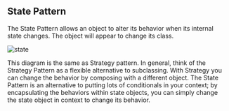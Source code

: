 ## State Pattern
The State Pattern allows an object to alter its behavior when its internal state changes. The object will appear to change its class.

![state](https://cloud.githubusercontent.com/assets/13823751/16895678/0637a2d0-4b44-11e6-9ade-be2cc5e0832f.png)

This diagram is the same as Strategy pattern. In general, think of the Strategy Pattern as a flexible alternative to subclassing. With Strategy you can change the behavior by composing with a different object. The State Pattern is an alternative to putting lots of conditionals in your context; by encapsulating the behaviors within state objects, you can simply change the state object in context to change its behavior.
